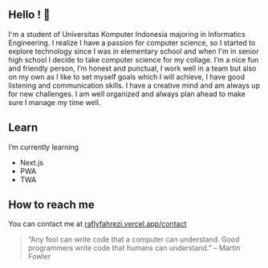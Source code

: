 ## Hello ! 👋

I'm a student of Universitas Komputer Indonesia majoring in Informatics Engineering. I realize I have a passion for computer science, so I started to explore technology since I was in elementary school and when I'm in senior high school I decide to take computer science for my collage. I’m a nice fun and friendly person, I’m honest and punctual, I work well in a team but also on my own as I like to set myself goals which I will achieve, I have good listening and communication skills. I have a creative mind and am always up for new challenges. I am well organized and always plan ahead to make sure I manage my time well.

## Learn

I’m currently learning
   * Next.js
   * PWA
   * TWA

## How to reach me

You can contact me at [raflyfahrezi.vercel.app/contact](https://raflyfahrezi.vercel.app/contact)

> “Any fool can write code that a computer can understand. Good programmers write code that humans can understand.” – Martin Fowler

<!--
**raflyfahrezi/raflyfahrezi** is a ✨ _special_ ✨ repository because its `README.md` (this file) appears on your GitHub profile.

Here are some ideas to get you started:

- Hi there 👋 
- 🔭 I’m currently working on ...
- 🌱 I’m currently learning ...
- 👯 I’m looking to collaborate on ...
- 🤔 I’m looking for help with ...
- 💬 Ask me about ...
- 📫 How to reach me: ...
- 😄 Pronouns: ...
- ⚡ Fun fact: ...
-->
